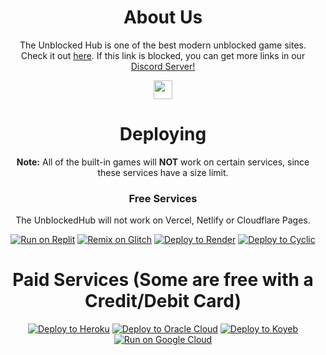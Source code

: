 <div align='center'>

# About Us

The Unblocked Hub is one of the best modern unblocked game sites. Check it out <a href="https://site-theunblockedhubofficial.koyeb.app">here</a>. If this link is blocked, you can get more links in our <a href="https://dsc.gg/theunblockedhub">Discord Server!</a>

<a href="https://dsc.gg/theunblockedhub"><img height="30px" src="https://img.shields.io/badge/Discord-7289DA?style=for-the-badge&logo=discord&logoColor=white"><img></a>
</p>  

# Deploying

**Note:**  All of the built-in games will **NOT** work on certain services, since these services have a size limit.
  
### Free Services

 The UnblockedHub will not work on Vercel, Netlify or Cloudflare Pages.

<a target="_blank" href="https://replit.com/github/TheUnblockedHubOfficial/TheUnblockedHub/"><img alt="Run on Replit" src="https://raw.githubusercontent.com/BinBashBanana/deploy-buttons/master/buttons/remade/replit.svg"></a>
[![Remix on Glitch](https://binbashbanana.github.io/deploy-buttons/buttons/remade/glitch.svg)](https://glitch.com/edit/#!/import/github/TheUnblockedHubOfficial/TheUnblockedHub/)
[![Deploy to Render](https://binbashbanana.github.io/deploy-buttons/buttons/remade/render.svg)](https://render.com/deploy?repo=https://github.com/TheUnblockedHubOfficial/TheUnblockedHub/.)
[![Deploy to Cyclic](https://binbashbanana.github.io/deploy-buttons/buttons/remade/cyclic.svg)](https://app.cyclic.sh/api/app/deploy/TheUnblockedHubOfficial/TheUnblockedHub/)


# Paid Services (Some are free with a Credit/Debit Card)

[![Deploy to Heroku](https://binbashbanana.github.io/deploy-buttons/buttons/remade/heroku.svg)](https://heroku.com/deploy/?template=https://github.com/TheUnblockedHubOfficial/TheUnblockedHub)
[![Deploy to Oracle Cloud](https://binbashbanana.github.io/deploy-buttons/buttons/remade/oraclecloud.svg)](https://cloud.oracle.com/resourcemanager/stacks/create?zipUrl=[https://github.com/TheUnblockedHubOfficial/TheUnblockedHub/](https://github.com/TheUnblockedHubOfficial/TheUnblockedHub/))
[![Deploy to Koyeb](https://binbashbanana.github.io/deploy-buttons/buttons/remade/koyeb.svg)](https://app.koyeb.com/apps/deploy?type=git&repository=github.com/TheUnblockedHubOfficial/TheUnblockedHub&branch=main&name=TheUnblockedHub&run_command=npm%start)
[![Run on Google Cloud](https://camo.githubusercontent.com/4fab2bbebcae1fe689b7d3eba3b89e309169215055849590724fd6e13333558c/68747470733a2f2f62696e6261736862616e616e612e6769746875622e696f2f6465706c6f792d627574746f6e732f627574746f6e732f72656d6164652f676f6f676c65636c6f75642e737667)](https://deploy.cloud.run/?git_repo=https://github.com/TheUnblockedHubOfficial/TheUnblockedHub/)

